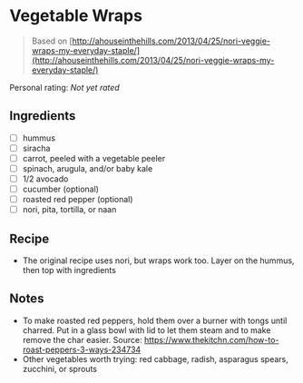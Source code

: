 <!-- Needs Manual Review -->

# Vegetable Wraps

> Based on [http://ahouseinthehills.com/2013/04/25/nori-veggie-wraps-my-everyday-staple/](http://ahouseinthehills.com/2013/04/25/nori-veggie-wraps-my-everyday-staple/)

<!-- {cts} rating=0; (User can specify rating on scale of 1-5) -->
Personal rating: *Not yet rated*
<!-- {cte} -->

<!-- {cts} name_image=None; (User can specify image name) -->
<!-- TODO: Capture image -->
<!-- {cte} -->

## Ingredients

* [ ] hummus
* [ ] siracha
* [ ] carrot, peeled with a vegetable peeler
* [ ] spinach, arugula, and/or baby kale
* [ ] 1/2 avocado
* [ ] cucumber (optional)
* [ ] roasted red pepper (optional)
* [ ] nori, pita, tortilla, or naan

## Recipe

* The original recipe uses nori, but wraps work too. Layer on the hummus, then top with ingredients

## Notes

* To make roasted red peppers, hold them over a burner with tongs until charred. Put in a glass bowl with lid to let them steam and to make remove the char easier. Source: https://www.thekitchn.com/how-to-roast-peppers-3-ways-234734
* Other vegetables worth trying: red cabbage, radish, asparagus spears, zucchini, or sprouts
